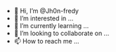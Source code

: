 - 👋 Hi, I’m @Jh0n-fredy
- 👀 I’m interested in ...
- 🌱 I’m currently learning ...
- 💞️ I’m looking to collaborate on ...
- 📫 How to reach me ...

<!---
Jh0n-fredy/Jh0n-fredy is a ✨ special ✨ repository because its `README.md` (this file) appears on your GitHub profile.
You can click the Preview link to take a look at your changes.
--->
